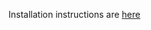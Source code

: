 Installation instructions are <a href="https://qfcatmsu.github.io/ADMB-TMB%20Installation.html" target="new"> here </a>

